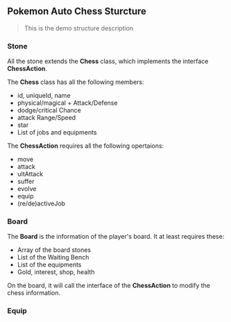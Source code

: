 ## Pokemon Auto Chess Sturcture

> This is the demo structure description

### Stone

All the stone extends the **Chess** class, which implements the interface **ChessAction**.

The **Chess** class has all the following members:
+ id, uniqueId, name
+ physical/magical + Attack/Defense
+ dodge/critical Chance
+ attack Range/Speed
+ star
+ List of jobs and equipments

The **ChessAction** requires all the following opertaions:
+ move
+ attack
+ ultAttack
+ suffer
+ evolve
+ equip
+ (re/de)activeJob

### Board

The **Board** is the information of the player's board. It at least requires these:
+ Array of the board stones
+ List of the Waiting Bench
+ List of the equipments
+ Gold, interest, shop, health

On the board, it will call the interface of the **ChessAction** to modify the chess information.

### Equip